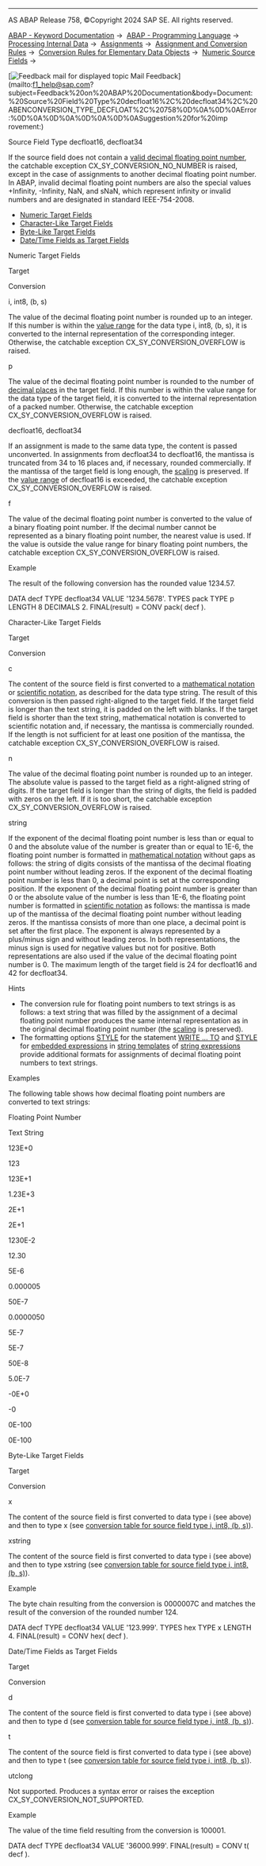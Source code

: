   

* * *

AS ABAP Release 758, ©Copyright 2024 SAP SE. All rights reserved.

[ABAP - Keyword Documentation](https://help.sap.com/doc/abapdocu_latest_index_htm/latest/en-US/abenabap.htm) →  [ABAP - Programming Language](https://help.sap.com/doc/abapdocu_latest_index_htm/latest/en-US/abenabap_reference.htm) →  [Processing Internal Data](https://help.sap.com/doc/abapdocu_latest_index_htm/latest/en-US/abenabap_data_working.htm) →  [Assignments](https://help.sap.com/doc/abapdocu_latest_index_htm/latest/en-US/abenvalue_assignments.htm) →  [Assignment and Conversion Rules](https://help.sap.com/doc/abapdocu_latest_index_htm/latest/en-US/abenconversion_rules.htm) →  [Conversion Rules for Elementary Data Objects](https://help.sap.com/doc/abapdocu_latest_index_htm/latest/en-US/abenconversion_elementary.htm) →  [Numeric Source Fields](https://help.sap.com/doc/abapdocu_latest_index_htm/latest/en-US/abennumeric_source_fields.htm) → 

 [![](Mail.gif?object=Mail.gif "Feedback mail for displayed topic") Mail Feedback](mailto:f1_help@sap.com?subject=Feedback%20on%20ABAP%20Documentation&body=Document:%20Source%20Field%20Type%20decfloat16%2C%20decfloat34%2C%20ABENCONVERSION_TYPE_DECFLOAT%2C%20758%0D%0A%0D%0AError:%0D%0A%0D%0A%0D%0A%0D%0ASuggestion%20for%20imp
rovement:)

Source Field Type decfloat16, decfloat34

If the source field does not contain a [valid decimal floating point number](https://help.sap.com/doc/abapdocu_latest_index_htm/latest/en-US/abenbuiltin_types_numeric.htm), the catchable exception CX\_SY\_CONVERSION\_NO\_NUMBER is raised, except in the case of assignments to another decimal floating point number. In ABAP, invalid decimal floating point numbers are also the special values +Infinity, \-Infinity, NaN, and sNaN, which represent infinity or invalid numbers and are designated in standard IEEE-754-2008.

-   [Numeric Target Fields](#@@ITOC@@ABENCONVERSION_TYPE_DECFLOAT_1)
-   [Character-Like Target Fields](#@@ITOC@@ABENCONVERSION_TYPE_DECFLOAT_2)
-   [Byte-Like Target Fields](#@@ITOC@@ABENCONVERSION_TYPE_DECFLOAT_3)
-   [Date/Time Fields as Target Fields](#@@ITOC@@ABENCONVERSION_TYPE_DECFLOAT_4)

Numeric Target Fields   

Target

Conversion

i, int8, (b, s)

The value of the decimal floating point number is rounded up to an integer. If this number is within the [value range](https://help.sap.com/doc/abapdocu_latest_index_htm/latest/en-US/abenvalue_range_glosry.htm "Glossary Entry") for the data type i, int8, (b, s), it is converted to the internal representation of the corresponding integer. Otherwise, the catchable exception CX\_SY\_CONVERSION\_OVERFLOW is raised.

p

The value of the decimal floating point number is rounded to the number of [decimal places](https://help.sap.com/doc/abapdocu_latest_index_htm/latest/en-US/abendecimal_place_glosry.htm "Glossary Entry") in the target field. If this number is within the value range for the data type of the target field, it is converted to the internal representation of a packed number. Otherwise, the catchable exception CX\_SY\_CONVERSION\_OVERFLOW is raised.

decfloat16, decfloat34

If an assignment is made to the same data type, the content is passed unconverted. In assignments from decfloat34 to decfloat16, the mantissa is truncated from 34 to 16 places and, if necessary, rounded commercially. If the mantissa of the target field is long enough, the [scaling](https://help.sap.com/doc/abapdocu_latest_index_htm/latest/en-US/abenscale_glosry.htm "Glossary Entry") is preserved. If the [value range](https://help.sap.com/doc/abapdocu_latest_index_htm/latest/en-US/abenvalue_range_glosry.htm "Glossary Entry") of decfloat16 is exceeded, the catchable exception CX\_SY\_CONVERSION\_OVERFLOW is raised.

f

The value of the decimal floating point number is converted to the value of a binary floating point number. If the decimal number cannot be represented as a binary floating point number, the nearest value is used. If the value is outside the value range for binary floating point numbers, the catchable exception CX\_SY\_CONVERSION\_OVERFLOW is raised.

Example

The result of the following conversion has the rounded value 1234.57.

DATA decf TYPE decfloat34 VALUE '1234.5678'.
TYPES pack TYPE p LENGTH 8 DECIMALS 2.
FINAL(result) = CONV pack( decf ).

Character-Like Target Fields   

Target

Conversion

c

The content of the source field is first converted to a [mathematical notation](https://help.sap.com/doc/abapdocu_latest_index_htm/latest/en-US/abenmathematical_notation_glosry.htm "Glossary Entry") or [scientific notation](https://help.sap.com/doc/abapdocu_latest_index_htm/latest/en-US/abenscientific_notation_glosry.htm "Glossary Entry"), as described for the data type string. The result of this conversion is then passed right-aligned to the target field. If the target field is longer than the text string, it is padded on the left with blanks. If the target field is shorter than the text string, mathematical notation is converted to scientific notation and, if necessary, the mantissa is commercially rounded. If the length is not sufficient for at least one position of the mantissa, the catchable exception CX\_SY\_CONVERSION\_OVERFLOW is raised.

n

The value of the decimal floating point number is rounded up to an integer. The absolute value is passed to the target field as a right-aligned string of digits. If the target field is longer than the string of digits, the field is padded with zeros on the left. If it is too short, the catchable exception CX\_SY\_CONVERSION\_OVERFLOW is raised.

string

If the exponent of the decimal floating point number is less than or equal to 0 and the absolute value of the number is greater than or equal to 1E-6, the floating point number is formatted in [mathematical notation](https://help.sap.com/doc/abapdocu_latest_index_htm/latest/en-US/abenmathematical_notation_glosry.htm "Glossary Entry") without gaps as follows: the string of digits consists of the mantissa of the decimal floating point number without leading zeros. If the exponent of the decimal floating point number is less than 0, a decimal point is set at the corresponding position. If the exponent of the decimal floating point number is greater than 0 or the absolute value of the number is less than 1E-6, the floating point number is formatted in [scientific notation](https://help.sap.com/doc/abapdocu_latest_index_htm/latest/en-US/abenscientific_notation_glosry.htm "Glossary Entry") as follows: the mantissa is made up of the mantissa of the decimal floating point number without leading zeros. If the mantissa consists of more than one place, a decimal point is set after the first place. The exponent is always represented by a plus/minus sign and without leading zeros. In both representations, the minus sign is used for negative values but not for positive. Both representations are also used if the value of the decimal floating point number is 0. The maximum length of the target field is 24 for decfloat16 and 42 for decfloat34.

Hints

-   The conversion rule for floating point numbers to text strings is as follows: a text string that was filled by the assignment of a decimal floating point number produces the same internal representation as in the original decimal floating point number (the [scaling](https://help.sap.com/doc/abapdocu_latest_index_htm/latest/en-US/abenscale_glosry.htm "Glossary Entry") is preserved).
-   The formatting options [STYLE](https://help.sap.com/doc/abapdocu_latest_index_htm/latest/en-US/abapwrite_to_options.htm) for the statement [WRITE ... TO](https://help.sap.com/doc/abapdocu_latest_index_htm/latest/en-US/abapwrite_to.htm) and [STYLE](https://help.sap.com/doc/abapdocu_latest_index_htm/latest/en-US/abapcompute_string_format_options.htm) for [embedded expressions](https://help.sap.com/doc/abapdocu_latest_index_htm/latest/en-US/abenstring_templates_expressions.htm) in [string templates](https://help.sap.com/doc/abapdocu_latest_index_htm/latest/en-US/abenstring_templates.htm) of [string expressions](https://help.sap.com/doc/abapdocu_latest_index_htm/latest/en-US/abapcompute_string.htm) provide additional formats for assignments of decimal floating point numbers to text strings.

Examples

The following table shows how decimal floating point numbers are converted to text strings:

Floating Point Number

Text String

123E+0

123

123E+1

1.23E+3

2E+1

2E+1

1230E-2

12.30

5E-6

0.000005

50E-7

0.0000050

5E-7

5E-7

50E-8

5.0E-7

\-0E+0

\-0

0E-100

0E-100

Byte-Like Target Fields   

Target

Conversion

x

The content of the source field is first converted to data type i (see above) and then to type x (see [conversion table for source field type i, int8, (b, s)](https://help.sap.com/doc/abapdocu_latest_index_htm/latest/en-US/abenconversion_type_ibs.htm)).

xstring

The content of the source field is first converted to data type i (see above) and then to type xstring (see [conversion table for source field type i, int8, (b, s)](https://help.sap.com/doc/abapdocu_latest_index_htm/latest/en-US/abenconversion_type_ibs.htm)).

Example

The byte chain resulting from the conversion is 0000007C and matches the result of the conversion of the rounded number 124.

DATA decf TYPE decfloat34 VALUE '123.999'.
TYPES hex TYPE x LENGTH 4.
FINAL(result) = CONV hex( decf ).

Date/Time Fields as Target Fields   

Target

Conversion

d

The content of the source field is first converted to data type i (see above) and then to type d (see [conversion table for source field type i, int8, (b, s)](https://help.sap.com/doc/abapdocu_latest_index_htm/latest/en-US/abenconversion_type_ibs.htm)).

t

The content of the source field is first converted to data type i (see above) and then to type t (see [conversion table for source field type i, int8, (b, s)](https://help.sap.com/doc/abapdocu_latest_index_htm/latest/en-US/abenconversion_type_ibs.htm)).

utclong

Not supported. Produces a syntax error or raises the exception CX\_SY\_CONVERSION\_NOT\_SUPPORTED.

Example

The value of the time field resulting from the conversion is 100001.

DATA decf TYPE decfloat34 VALUE '36000.999'.
FINAL(result) = CONV t( decf ).